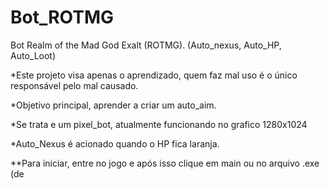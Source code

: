 # Bot_ROTMG
Bot Realm of the Mad God Exalt (ROTMG). (Auto_nexus, Auto_HP, Auto_Loot)

*Este projeto visa apenas o aprendizado, quem faz mal uso é o único responsável pelo mal causado.

*Objetivo principal, aprender a criar um auto_aim.

*Se trata e um pixel_bot, atualmente funcionando no grafico 1280x1024

*Auto_Nexus é acionado quando o HP fica laranja.

**Para iniciar, entre no jogo e após isso clique em main ou no arquivo .exe (de
